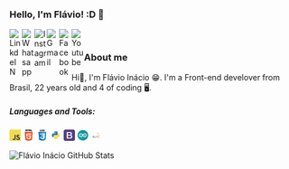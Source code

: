 ### Hello, I'm Flávio! :D 👋

<a target="_blank" href="https://www.linkedin.com/in/fl%C3%A1vio-in%C3%A1cio/">
  <img align="left" alt="LinkdeIN" width="22px" src="https://cdn.jsdelivr.net/npm/simple-icons@v3/icons/linkedin.svg" />
</a>
<a target="_blank" href="https://api.whatsapp.com/send?phone=5579991293394">
  <img align="left" alt="Whatsapp" width="22px" src="https://cdn.jsdelivr.net/npm/simple-icons@v3/icons/whatsapp.svg" />
</a>
<a target="_blank" href="https://www.instagram.com/flavioinacio50/">
  <img align="left" alt="Instagram" width="22px" src="https://cdn.jsdelivr.net/npm/simple-icons@v3/icons/instagram.svg" />
</a>
<a target="_blank" href="mailto:jflavioinacio22@gmail.com">
  <img align="left" alt="Gmail" width="22px" src="https://cdn.jsdelivr.net/npm/simple-icons@v3/icons/gmail.svg" />
</a>
<a target="_blank" href="https://www.facebook.com/flavio.inacio.50/">
  <img align="left" alt="Facebook" width="22px" src="https://cdn.jsdelivr.net/npm/simple-icons@v3/icons/facebook.svg" />
</a>

<a target="_blank" href="https://www.youtube.com/channel/UCw1B1hG7W49MWb_4Tflr62w?view_as=subscriber">
  <img align="left" alt="Youtube" width="22px" src="https://cdn.jsdelivr.net/npm/simple-icons@v3/icons/youtube.svg" />
</a>
</br>

### About me 
Hi👋, I'm Flávio Inácio 😁. I'm a Front-end develover from Brasil, 22 years old and 4 of coding 🖥️.


##### Languages and Tools:
<code><img height="20" src="https://raw.githubusercontent.com/github/explore/80688e429a7d4ef2fca1e82350fe8e3517d3494d/topics/javascript/javascript.png"></code>
<code><img height="20" src="https://raw.githubusercontent.com/github/explore/80688e429a7d4ef2fca1e82350fe8e3517d3494d/topics/html/html.png"></code>
<code><img height="20" src="https://raw.githubusercontent.com/github/explore/80688e429a7d4ef2fca1e82350fe8e3517d3494d/topics/css/css.png"></code>
<code><img height="20" src="https://raw.githubusercontent.com/github/explore/80688e429a7d4ef2fca1e82350fe8e3517d3494d/topics/python/python.png"></code>
<code><img height="20" src="https://raw.githubusercontent.com/github/explore/80688e429a7d4ef2fca1e82350fe8e3517d3494d/topics/bootstrap/bootstrap.png"></code>
<code><img height="20" src="https://raw.githubusercontent.com/github/explore/80688e429a7d4ef2fca1e82350fe8e3517d3494d/topics/arduino/arduino.png"></code>
<code><img height="20" src="https://raw.githubusercontent.com/github/explore/80688e429a7d4ef2fca1e82350fe8e3517d3494d/topics/mysql/mysql.png"></code>

![Flávio Inácio GitHub Stats](https://github-readme-stats.vercel.app/api?username=FlavioInacio-jf&show_icons=true)
<!--
**FlavioInacio-jf/FlavioInacio-jf** is a ✨ _special_ ✨ repository because its `README.md` (this file) appears on your GitHub profile.



